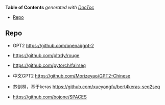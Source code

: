 <!-- START doctoc generated TOC please keep comment here to allow auto update -->
<!-- DON'T EDIT THIS SECTION, INSTEAD RE-RUN doctoc TO UPDATE -->
**Table of Contents**  *generated with [DocToc](https://github.com/thlorenz/doctoc)*

- [Repo](#repo)

<!-- END doctoc generated TOC please keep comment here to allow auto update -->



## Repo

- GPT2 https://github.com/openai/gpt-2
- https://github.com/pltrdy/rouge

- https://github.com/pytorch/fairseq

- 中文GPT2 https://github.com/Morizeyao/GPT2-Chinese

- 苏剑林，基于keras https://github.com/xueyongfu/bert4keras-seq2seq

- https://github.com/bojone/SPACES
